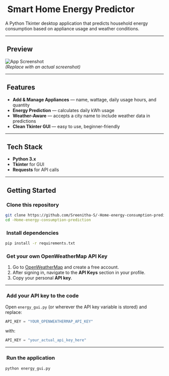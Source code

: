 
# ​ Smart Home Energy Predictor

A Python Tkinter desktop application that predicts household energy consumption based on appliance usage and weather conditions.

---

## ​ Preview
![App Screenshot](screenshot.png)  
*(Replace with an actual screenshot)*

---

## ​ Features
- **Add & Manage Appliances** — name, wattage, daily usage hours, and quantity
- **Energy Prediction** — calculates daily kWh usage
- **Weather-Aware** — accepts a city name to include weather data in predictions
- **Clean Tkinter GUI** — easy to use, beginner-friendly

---

## ​ Tech Stack
- **Python 3.x**
- **Tkinter** for GUI
- **Requests** for API calls

---

## ​ Getting Started

### ​​​ Clone this repository
```bash
git clone https://github.com/Sreenitha-S/-Home-energy-consumption-prediction.git
cd -Home-energy-consumption-prediction
```

### ​​​ Install dependencies
```bash
pip install -r requirements.txt
```

### ​​​ Get your own OpenWeatherMap API Key
1. Go to [OpenWeatherMap](https://home.openweathermap.org/users/sign_up) and create a free account.
2. After signing in, navigate to the **API Keys** section in your profile.
3. Copy your personal **API key**.

---

### ​​​ Add your API key to the code
Open `energy_gui.py` (or wherever the API key variable is stored) and replace:
```python
API_KEY = "YOUR_OPENWEATHERMAP_API_KEY"
```
with:
```python
API_KEY = "your_actual_api_key_here"
```

---

### ​​​ Run the application
```bash
python energy_gui.py
```
